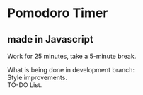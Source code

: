 #  Pomodoro Timer
## made in Javascript

Work for 25 minutes, take a 5-minute break.

What is being done in development branch: <br>
Style improvements. <br>
TO-DO List. <br>
